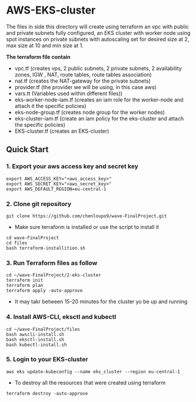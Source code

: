 # AWS-EKS-cluster 
The files in side this directory will create using terraform an vpc with public and private subnets fully configured, an EKS cluster with worker node using spot instances on private subnets with autoscaling set for desired size at 2, max size at 10 and min size at 1. 

**The terraform file contain**
- vpc.tf (creates vps, 2 public subnets, 2 private subnets, 2 availability zones, IGW , NAT, route tables, route tables association) 
- nat.tf (creates the NAT-gateway for the private subnets)
- provider.tf (the provider we will be using, in this case aws) 
- vars.tt (Variables used within different files))
- eks-worker-node-iam.tf (creates an iam role for the worker-node and attach it the specific policies) 
- eks-node-group.tf (creates node group for the worker nodes) 
- eks-cluster-iam.tf (create an iam policy for the eks-cluster and attach the specific policies) 
- EKS-cluster.tf (creates an EKS-cluster) 

## Quick Start 
### 1. Export your aws access key and secret key 
``` 
export AWS_ACCESS_KEY="<aws_access_key>" 
export AWS_SECRET_KEY="<aws_secret_key>" 
export AWS_DEFAULT_REGION=eu-central-1
``` 

### 2. Clone git repository 
```
git clone https://github.com/chenloupo9/wave-FinalProject.git 
```
- Make sure terraform is installed or use the script to install it 
```
cd wave-FinalProject
cd files 
bash terraform-installition.sh
```
 
### 3. Run Terraform files as follow 
```
cd ~/wave-FinalProject/2-eks-cluster 
terraform init 
terraform plan 
terraform apply -auto-approve
```
- It may takr between 15-20 minutes for the cluster yo be up and running

### 4. Install AWS-CLI, eksctl and kubectl
```
cd ~/wave-FinalProject/files
bash awscli-install.sh
bash eksctl-install.sh
bash kubectl-install.sh
```

### 5. Login to your EKS-cluster
```
aws eks update-kubeconfig --name eks_cluster --region eu-central-1
```

- To destroy all the resources that were created using terraform 
```
terraform destroy -auto-approve
```

 
